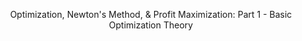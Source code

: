 <center>

Optimization, Newton's Method, & Profit Maximization: Part 1 - Basic Optimization Theory

</center>